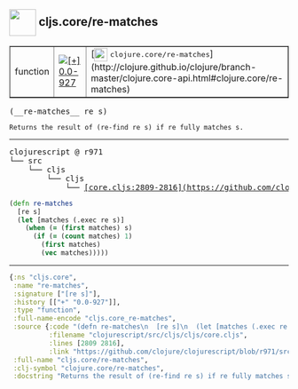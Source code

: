 ## <img width="48px" valign="middle" src="http://i.imgur.com/Hi20huC.png"> cljs.core/re-matches

 <table border="1">
<tr>
<td>function</td>
<td><a href="https://github.com/cljsinfo/api-refs/tree/0.0-927"><img valign="middle" alt="[+] 0.0-927" src="https://img.shields.io/badge/+-0.0--927-lightgrey.svg"></a> </td>
<td>
[<img height="24px" valign="middle" src="http://i.imgur.com/1GjPKvB.png"> <samp>clojure.core/re-matches</samp>](http://clojure.github.io/clojure/branch-master/clojure.core-api.html#clojure.core/re-matches)
</td>
</tr>
</table>

 <samp>
(__re-matches__ re s)<br>
</samp>

```
Returns the result of (re-find re s) if re fully matches s.
```

---

 <pre>
clojurescript @ r971
└── src
    └── cljs
        └── cljs
            └── <ins>[core.cljs:2809-2816](https://github.com/clojure/clojurescript/blob/r971/src/cljs/cljs/core.cljs#L2809-L2816)</ins>
</pre>

```clj
(defn re-matches
  [re s]
  (let [matches (.exec re s)]
    (when (= (first matches) s)
      (if (= (count matches) 1)
        (first matches)
        (vec matches)))))
```


---

```clj
{:ns "cljs.core",
 :name "re-matches",
 :signature ["[re s]"],
 :history [["+" "0.0-927"]],
 :type "function",
 :full-name-encode "cljs.core_re-matches",
 :source {:code "(defn re-matches\n  [re s]\n  (let [matches (.exec re s)]\n    (when (= (first matches) s)\n      (if (= (count matches) 1)\n        (first matches)\n        (vec matches)))))",
          :filename "clojurescript/src/cljs/cljs/core.cljs",
          :lines [2809 2816],
          :link "https://github.com/clojure/clojurescript/blob/r971/src/cljs/cljs/core.cljs#L2809-L2816"},
 :full-name "cljs.core/re-matches",
 :clj-symbol "clojure.core/re-matches",
 :docstring "Returns the result of (re-find re s) if re fully matches s."}

```
